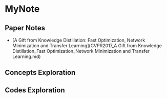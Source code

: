 # MyNote

## Paper Notes
- [A Gift from Knowledge Distillation: Fast Optimization, Network Minimization and Transfer Learning](CVPR2017_A Gift from Knowledge Distillation_Fast Optimization_Network Minimization and Transfer Learning.md)



## Concepts Exploration



## Codes Exploration
